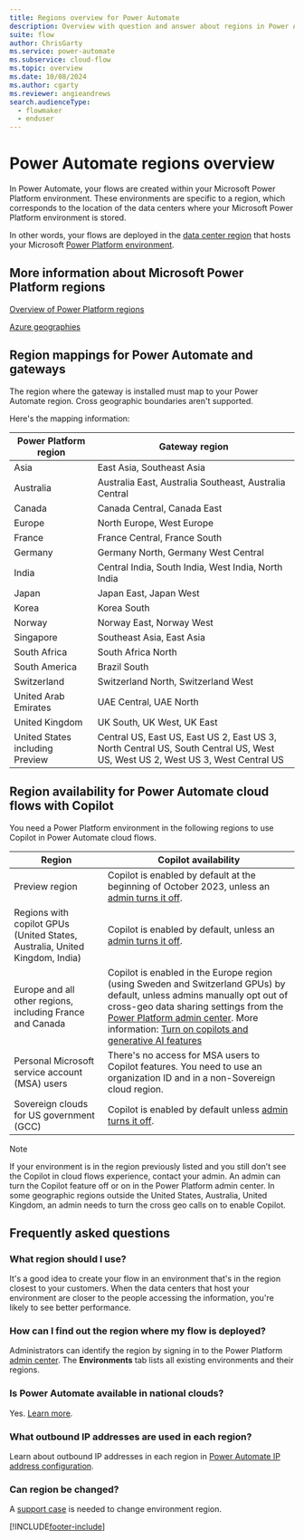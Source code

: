 ```yaml
---
title: Regions overview for Power Automate
description: Overview with question and answer about regions in Power Automate.
suite: flow
author: ChrisGarty
ms.service: power-automate
ms.subservice: cloud-flow
ms.topic: overview
ms.date: 10/08/2024
ms.author: cgarty
ms.reviewer: angieandrews
search.audienceType: 
  - flowmaker
  - enduser
---
```

# Power Automate regions overview

In Power Automate, your flows are created within your Microsoft Power Platform environment. These environments are specific to a region, which corresponds to the location of the data centers where your Microsoft Power Platform environment is stored.

In other words, your flows are deployed in the [data center region](https://azure.microsoft.com/regions/) that hosts your Microsoft [Power Platform environment](environments-overview-admin.md).

## More information about Microsoft Power Platform regions

[Overview of Power Platform regions](/power-platform/admin/regions-overview)

[Azure geographies](https://azure.microsoft.com/global-infrastructure/geographies/)

## Region mappings for Power Automate and gateways

The region where the gateway is installed must map to your Power Automate region. Cross geographic boundaries aren't supported.

Here's the mapping information:

Power Platform region|Gateway region
-----|-----
Asia|East Asia, Southeast Asia
Australia|Australia East, Australia Southeast, Australia Central
Canada|Canada Central, Canada East
Europe|North Europe, West Europe
France|France Central, France South
Germany | Germany North, Germany West Central
India|Central India, South India, West India, North India
Japan|Japan East, Japan West
Korea | Korea South
Norway | Norway East, Norway West
Singapore | Southeast Asia, East Asia
South Africa | South Africa North
South America|Brazil South
Switzerland|Switzerland North, Switzerland West
United Arab Emirates | UAE Central, UAE North
United Kingdom|UK South, UK West, UK East
United States including Preview|Central US, East US, East US 2, East US 3, North Central US, South Central US, West US, West US 2, West US 3, West Central US

## Region availability for Power Automate cloud flows with Copilot

You need a Power Platform environment in the following regions to use Copilot in Power Automate cloud flows.

| Region | Copilot availability |
| ------------- | ------------- |
| Preview region | Copilot is enabled by default at the beginning of October 2023, unless an [admin turns it off](faq-copilot-cloud-flows.yml). |
| Regions with copilot GPUs (United States, Australia, United Kingdom, India)  | Copilot is enabled by default, unless an [admin turns it off](faq-copilot-cloud-flows.yml). |
| Europe and all other regions, including France and Canada | Copilot is enabled in the Europe region (using Sweden and Switzerland GPUs) by default, unless admins manually opt out of cross-geo data sharing settings from the [Power Platform admin center](https://admin.powerplatform.microsoft.com/). More information: [Turn on copilots and generative AI features](/power-platform/admin/geographical-availability-copilot#turn-on-copilots-and-generative-ai-features-1)
| Personal Microsoft service account (MSA) users | There's no access for MSA users to Copilot features. You need to use an organization ID and in a non-Sovereign cloud region. |
|Sovereign clouds for US government (GCC)  | Copilot is enabled by default unless [admin turns it off](faq-copilot-cloud-flows.yml).  |

> [!NOTE]
> If your environment is in the region previously listed and you still don’t see the Copilot in cloud flows experience, contact your admin. An admin can turn the Copilot feature off or on in the Power Platform admin center. In some geographic regions outside the United States, Australia, United Kingdom, an admin needs to turn the cross geo calls on to enable Copilot.

## Frequently asked questions

### What region should I use?

It's a good idea to create your flow in an environment that's in the region closest to your customers. When the data centers that host your environment are closer to the people accessing the information, you're likely to see better performance.

### How can I find out the region where my flow is deployed?

Administrators can identify the region by signing in to the Power Platform [admin center](https://admin.powerplatform.microsoft.com/). The **Environments** tab lists all existing environments and their regions.

### Is Power Automate available in national clouds?

Yes. [Learn more](./us-govt.md).

### What outbound IP addresses are used in each region?

Learn about outbound IP addresses in each region in [Power Automate IP address configuration](/power-automate/ip-address-configuration).

### Can region be changed?

A [support case](/power-platform/admin/get-help-support) is needed to change environment region.

[!INCLUDE[footer-include](includes/footer-banner.md)]

